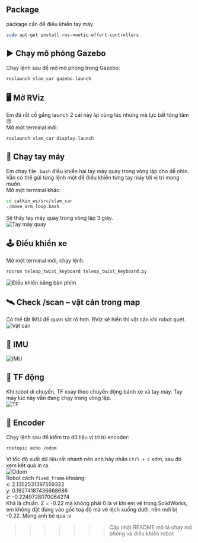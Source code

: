 ## Package
package cần để điều khiển tay máy
```bash
sudo apt-get install ros-noetic-effort-controllers
```

## ▶️ Chạy mô phỏng Gazebo  
Chạy lệnh sau để mở mô phỏng trong Gazebo:  
```bash
roslaunch slam_car gazebo.launch
```  
## 🖥️ Mở RViz  
Em đã rất cố gắng launch 2 cái này lại cùng lúc nhưng mà lực bất tòng tâm 😢  
Mở một terminal mới:  
```bash
roslaunch slam_car display.launch
```
  
## 🤖 Chạy tay máy  
Em chạy file `.bash` điều khiển hai tay máy quay trong vòng lặp cho dễ nhìn. Vẫn có thể gửi từng lệnh một để điều khiển từng tay máy tới vị trí mong muốn.  
Mở một terminal khác:  
```bash
cd catkin_ws/src/slam_car
./move_arm_loop.bash
```
Sẽ thấy tay máy quay trong vòng lặp 3 giây.  
![Tay máy quay](https://github.com/user-attachments/assets/c4d5dd5c-e602-4ae0-b9ff-58b739761214)  
  
## 🕹️ Điều khiển xe  
Mở một terminal mới, chạy lệnh:  
```bash
rosrun teleop_twist_keyboard teleop_twist_keyboard.py
```
![Điều khiển bằng bàn phím](https://github.com/user-attachments/assets/379a2d54-ca0f-48ff-bebe-7956305798ad)  
  
## 🛰️ Check /scan – vật cản trong map  
Có thể tắt IMU để quan sát rõ hơn. RViz sẽ hiển thị vật cản khi robot quét.  
![Vật cản](https://github.com/user-attachments/assets/f766193f-22f8-4faf-bb19-b18b39cf7609)  
  
## 🧭 IMU  
![IMU](https://github.com/user-attachments/assets/1f45c951-d6d4-4c83-8b83-15105de65590)  
  
## 🔁 TF động  
Khi robot di chuyển, TF xoay theo chuyển động bánh xe và tay máy. Tay máy lúc này vẫn đang chạy trong vòng lặp.  
![TF](https://github.com/user-attachments/assets/337cef32-7ac4-47c2-98d5-8f79e3b72bf9)

  
## 📍 Encoder  
Chạy lệnh sau để kiểm tra dữ liệu vị trí từ encoder:  
```bash
rostopic echo /odom
```
Vì tốc độ xuất dữ liệu rất nhanh nên anh hãy nhấn `Ctrl + C` sớm, sau đó xem kết quả in ra.  
![Odom](https://github.com/user-attachments/assets/ef73d93d-755c-41e1-9fab-8192c79e2894)  
Robot cách `fixed_frame` khoảng:  
x: 2.1352531397559322  
y: 0.19274187436668686  
z: -0.2249728070064274  
Khá là chuẩn. Z = -0.22 mà không phải 0 là vì khi em vẽ trong SolidWorks, em không đặt đúng vào gốc toạ độ mà vẽ lệch xuống dưới, nên mới bị -0.22. Mong anh bỏ qua :v



>>>>>>> Cập nhật README mô tả chạy mô phỏng và điều khiển robot
